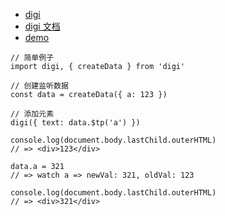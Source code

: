 - [digi](https://github.com/digi1874/digi)
- [digi 文档](https://digi1874.github.io/digi-doc/1.0.0-Beta/index.html)
- [demo](https://github.com/lin09/digi-demo)


```
// 简单例子
import digi, { createData } from 'digi'

// 创建监听数据
const data = createData({ a: 123 })

// 添加元素
digi({ text: data.$tp('a') })

console.log(document.body.lastChild.outerHTML)
// => <div>123</div>

data.a = 321
// => watch a => newVal: 321, oldVal: 123

console.log(document.body.lastChild.outerHTML)
// => <div>321</div>
```
